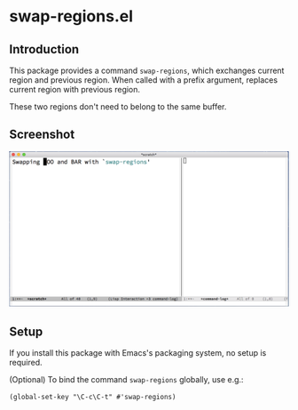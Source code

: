 # swap-regions.el

## Introduction

This package provides a command `swap-regions`, which exchanges current region
and previous region. When called with a prefix argument, replaces current
region with previous region.

These two regions don't need to belong to the same buffer.

## Screenshot

![swap-regions.gif](image/swap-regions.gif)

## Setup

If you install this package with Emacs's packaging system, no setup is
required.

(Optional) To bind the command `swap-regions` globally, use e.g.:

    (global-set-key "\C-c\C-t" #'swap-regions)
